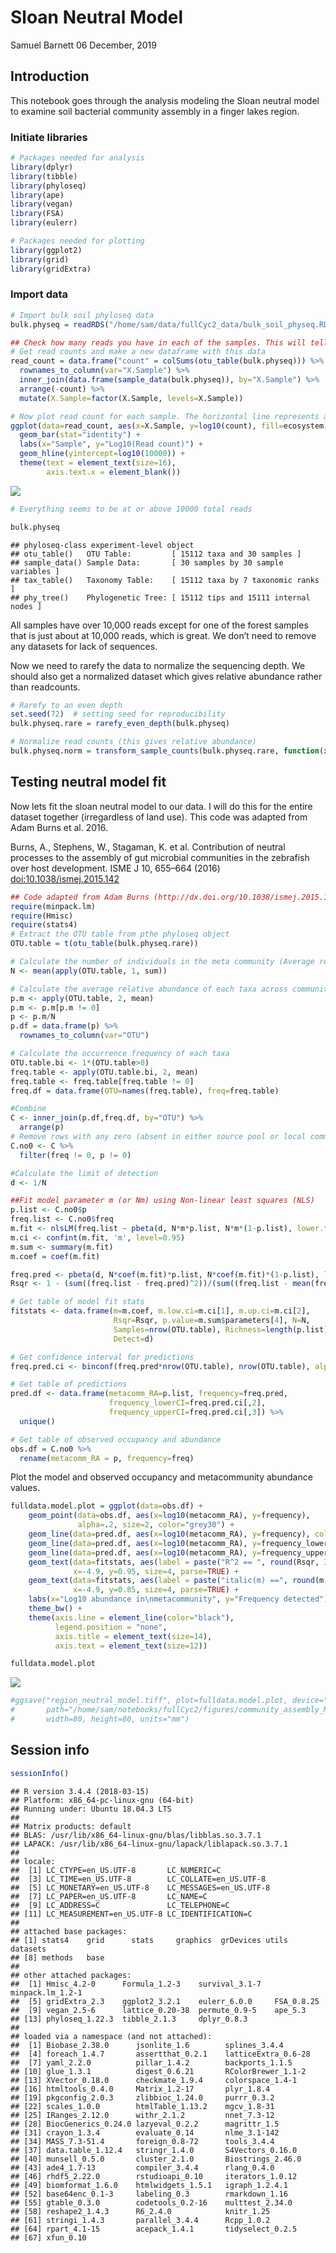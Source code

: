 Sloan Neutral Model
================
Samuel Barnett
06 December, 2019

## Introduction

This notebook goes through the analysis modeling the Sloan neutral model
to examine soil bacterial community assembly in a finger lakes region.

### Initiate libraries

``` r
# Packages needed for analysis
library(dplyr)
library(tibble)
library(phyloseq)
library(ape)
library(vegan)
library(FSA)
library(eulerr)

# Packages needed for plotting
library(ggplot2)
library(grid)
library(gridExtra)
```

### Import data

``` r
# Import bulk soil phyloseq data
bulk.physeq = readRDS("/home/sam/data/fullCyc2_data/bulk_soil_physeq.RDS")

## Check how many reads you have in each of the samples. This will tell you if you need to re-do anything
# Get read counts and make a new dataframe with this data
read_count = data.frame("count" = colSums(otu_table(bulk.physeq))) %>%
  rownames_to_column(var="X.Sample") %>%
  inner_join(data.frame(sample_data(bulk.physeq)), by="X.Sample") %>%
  arrange(-count) %>%
  mutate(X.Sample=factor(X.Sample, levels=X.Sample))

# Now plot read count for each sample. The horizontal line represents a 2000 read threshold
ggplot(data=read_count, aes(x=X.Sample, y=log10(count), fill=ecosystem)) +
  geom_bar(stat="identity") +
  labs(x="Sample", y="Log10(Read count)") +
  geom_hline(yintercept=log10(10000)) +
  theme(text = element_text(size=16),
        axis.text.x = element_blank())
```

![](Neutral_model_files/figure-gfm/unnamed-chunk-2-1.png)<!-- -->

``` r
# Everything seems to be at or above 10000 total reads

bulk.physeq
```

    ## phyloseq-class experiment-level object
    ## otu_table()   OTU Table:         [ 15112 taxa and 30 samples ]
    ## sample_data() Sample Data:       [ 30 samples by 30 sample variables ]
    ## tax_table()   Taxonomy Table:    [ 15112 taxa by 7 taxonomic ranks ]
    ## phy_tree()    Phylogenetic Tree: [ 15112 tips and 15111 internal nodes ]

All samples have over 10,000 reads except for one of the forest samples
that is just about at 10,000 reads, which is great. We don’t need to
remove any datasets for lack of sequences.

Now we need to rarefy the data to normalize the sequencing depth. We
should also get a normalized dataset which gives relative abundance
rather than readcounts.

``` r
# Rarefy to an even depth
set.seed(72)  # setting seed for reproducibility
bulk.physeq.rare = rarefy_even_depth(bulk.physeq)

# Normalize read counts (this gives relative abundance)
bulk.physeq.norm = transform_sample_counts(bulk.physeq.rare, function(x) x/sum(x))
```

## Testing neutral model fit

Now lets fit the sloan neutral model to our data. I will do this for the
entire dataset together (irregardless of land use). This code was
adapted from Adam Burns et al. 2016.

Burns, A., Stephens, W., Stagaman, K. et al. Contribution of neutral
processes to the assembly of gut microbial communities in the zebrafish
over host development. ISME J 10, 655–664 (2016)
<doi:10.1038/ismej.2015.142>

``` r
## Code adapted from Adam Burns (http://dx.doi.org/10.1038/ismej.2015.142)
require(minpack.lm)
require(Hmisc)
require(stats4)
# Extract the OTU table from pthe phyloseq object
OTU.table = t(otu_table(bulk.physeq.rare))

# Calculate the number of individuals in the meta community (Average read depth)
N <- mean(apply(OTU.table, 1, sum))

# Calculate the average relative abundance of each taxa across communities
p.m <- apply(OTU.table, 2, mean)
p.m <- p.m[p.m != 0]
p <- p.m/N
p.df = data.frame(p) %>%
  rownames_to_column(var="OTU")

# Calculate the occurrence frequency of each taxa
OTU.table.bi <- 1*(OTU.table>0)
freq.table <- apply(OTU.table.bi, 2, mean)
freq.table <- freq.table[freq.table != 0]
freq.df = data.frame(OTU=names(freq.table), freq=freq.table)

#Combine
C <- inner_join(p.df,freq.df, by="OTU") %>%
  arrange(p)
# Remove rows with any zero (absent in either source pool or local communities). You already did this, but just to make sure we will do it again.
C.no0 <- C %>%
  filter(freq != 0, p != 0)

#Calculate the limit of detection
d <- 1/N

##Fit model parameter m (or Nm) using Non-linear least squares (NLS)
p.list <- C.no0$p
freq.list <- C.no0$freq
m.fit <- nlsLM(freq.list ~ pbeta(d, N*m*p.list, N*m*(1-p.list), lower.tail=FALSE), start=list(m=0.1))
m.ci <- confint(m.fit, 'm', level=0.95)
m.sum <- summary(m.fit)
m.coef = coef(m.fit)

freq.pred <- pbeta(d, N*coef(m.fit)*p.list, N*coef(m.fit)*(1-p.list), lower.tail=FALSE)
Rsqr <- 1 - (sum((freq.list - freq.pred)^2))/(sum((freq.list - mean(freq.list))^2))

# Get table of model fit stats
fitstats <- data.frame(m=m.coef, m.low.ci=m.ci[1], m.up.ci=m.ci[2], 
                       Rsqr=Rsqr, p.value=m.sum$parameters[4], N=N, 
                       Samples=nrow(OTU.table), Richness=length(p.list), 
                       Detect=d)

# Get confidence interval for predictions
freq.pred.ci <- binconf(freq.pred*nrow(OTU.table), nrow(OTU.table), alpha=0.05, method="wilson", return.df=TRUE)

# Get table of predictions
pred.df <- data.frame(metacomm_RA=p.list, frequency=freq.pred, 
                      frequency_lowerCI=freq.pred.ci[,2], 
                      frequency_upperCI=freq.pred.ci[,3]) %>%
  unique()

# Get table of observed occupancy and abundance
obs.df = C.no0 %>%
  rename(metacomm_RA = p, frequency=freq)
```

Plot the model and observed occupancy and metacommunity abundance
values.

``` r
fulldata.model.plot = ggplot(data=obs.df) +
    geom_point(data=obs.df, aes(x=log10(metacomm_RA), y=frequency), 
               alpha=.2, size=2, color="grey30") +
    geom_line(data=pred.df, aes(x=log10(metacomm_RA), y=frequency), color="black") + 
    geom_line(data=pred.df, aes(x=log10(metacomm_RA), y=frequency_lowerCI), linetype=2, color="black") + 
    geom_line(data=pred.df, aes(x=log10(metacomm_RA), y=frequency_upperCI), linetype=2, color="black") + 
    geom_text(data=fitstats, aes(label = paste("R^2 == ", round(Rsqr, 3))), 
              x=-4.9, y=0.95, size=4, parse=TRUE) +
    geom_text(data=fitstats, aes(label = paste("italic(m) ==", round(m, 3))), 
              x=-4.9, y=0.85, size=4, parse=TRUE) + 
    labs(x="Log10 abundance in\nmetacommunity", y="Frequency detected") +
    theme_bw() +
    theme(axis.line = element_line(color="black"),
          legend.position = "none",
          axis.title = element_text(size=14),
          axis.text = element_text(size=12))

fulldata.model.plot
```

![](Neutral_model_files/figure-gfm/unnamed-chunk-5-1.png)<!-- -->

``` r
#ggsave("region_neutral_model.tiff", plot=fulldata.model.plot, device="tiff", 
#       path="/home/sam/notebooks/fullCyc2/figures/community_assembly_MS/",
#       width=80, height=80, units="mm")
```

## Session info

``` r
sessionInfo()
```

    ## R version 3.4.4 (2018-03-15)
    ## Platform: x86_64-pc-linux-gnu (64-bit)
    ## Running under: Ubuntu 18.04.3 LTS
    ## 
    ## Matrix products: default
    ## BLAS: /usr/lib/x86_64-linux-gnu/blas/libblas.so.3.7.1
    ## LAPACK: /usr/lib/x86_64-linux-gnu/lapack/liblapack.so.3.7.1
    ## 
    ## locale:
    ##  [1] LC_CTYPE=en_US.UTF-8       LC_NUMERIC=C              
    ##  [3] LC_TIME=en_US.UTF-8        LC_COLLATE=en_US.UTF-8    
    ##  [5] LC_MONETARY=en_US.UTF-8    LC_MESSAGES=en_US.UTF-8   
    ##  [7] LC_PAPER=en_US.UTF-8       LC_NAME=C                 
    ##  [9] LC_ADDRESS=C               LC_TELEPHONE=C            
    ## [11] LC_MEASUREMENT=en_US.UTF-8 LC_IDENTIFICATION=C       
    ## 
    ## attached base packages:
    ## [1] stats4    grid      stats     graphics  grDevices utils     datasets 
    ## [8] methods   base     
    ## 
    ## other attached packages:
    ##  [1] Hmisc_4.2-0      Formula_1.2-3    survival_3.1-7   minpack.lm_1.2-1
    ##  [5] gridExtra_2.3    ggplot2_3.2.1    eulerr_6.0.0     FSA_0.8.25      
    ##  [9] vegan_2.5-6      lattice_0.20-38  permute_0.9-5    ape_5.3         
    ## [13] phyloseq_1.22.3  tibble_2.1.3     dplyr_0.8.3     
    ## 
    ## loaded via a namespace (and not attached):
    ##  [1] Biobase_2.38.0      jsonlite_1.6        splines_3.4.4      
    ##  [4] foreach_1.4.7       assertthat_0.2.1    latticeExtra_0.6-28
    ##  [7] yaml_2.2.0          pillar_1.4.2        backports_1.1.5    
    ## [10] glue_1.3.1          digest_0.6.21       RColorBrewer_1.1-2 
    ## [13] XVector_0.18.0      checkmate_1.9.4     colorspace_1.4-1   
    ## [16] htmltools_0.4.0     Matrix_1.2-17       plyr_1.8.4         
    ## [19] pkgconfig_2.0.3     zlibbioc_1.24.0     purrr_0.3.2        
    ## [22] scales_1.0.0        htmlTable_1.13.2    mgcv_1.8-31        
    ## [25] IRanges_2.12.0      withr_2.1.2         nnet_7.3-12        
    ## [28] BiocGenerics_0.24.0 lazyeval_0.2.2      magrittr_1.5       
    ## [31] crayon_1.3.4        evaluate_0.14       nlme_3.1-142       
    ## [34] MASS_7.3-51.4       foreign_0.8-72      tools_3.4.4        
    ## [37] data.table_1.12.4   stringr_1.4.0       S4Vectors_0.16.0   
    ## [40] munsell_0.5.0       cluster_2.1.0       Biostrings_2.46.0  
    ## [43] ade4_1.7-13         compiler_3.4.4      rlang_0.4.0        
    ## [46] rhdf5_2.22.0        rstudioapi_0.10     iterators_1.0.12   
    ## [49] biomformat_1.6.0    htmlwidgets_1.5.1   igraph_1.2.4.1     
    ## [52] base64enc_0.1-3     labeling_0.3        rmarkdown_1.16     
    ## [55] gtable_0.3.0        codetools_0.2-16    multtest_2.34.0    
    ## [58] reshape2_1.4.3      R6_2.4.0            knitr_1.25         
    ## [61] stringi_1.4.3       parallel_3.4.4      Rcpp_1.0.2         
    ## [64] rpart_4.1-15        acepack_1.4.1       tidyselect_0.2.5   
    ## [67] xfun_0.10
